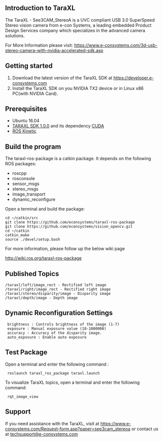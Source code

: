 ## Introduction to TaraXL

The TaraXL - See3CAM_StereoA is a UVC compliant USB 3.0 SuperSpeed Stereo vision camera from e-con Systems, a leading embedded Product Design Services company which specializes in the advanced camera solutions.

For More Information please visit:
https://www.e-consystems.com/3d-usb-stereo-camera-with-nvidia-accelerated-sdk.asp


## Getting started

1. Download the latest version of the TaraXL SDK at https://developer.e-consystems.com
2. Install the TaraXL SDK on you NVIDIA TX2 device or in Linux x86 PC(with NVIDIA Card).


## Prerequisites

- Ubuntu 16.04
- [TARAXL SDK 1.0.0](https://developer.e-consystems.com) and its dependency [CUDA](https://developer.nvidia.com/cuda-downloads)
- [ROS Kinetic](http://wiki.ros.org/kinetic/Installation/Ubuntu)

## Build the program

The taraxl-ros-package is a catkin package. It depends on the following ROS packages:

   - roscpp
   - rosconsole
   - sensor_msgs
   - stereo_msgs
   - image_transport
   - dynamic_reconfigure

Open a terminal and build the package:
    
    cd ~/catkin/src
    git clone https://github.com/econsystems/taraxl-ros-package
    git clone https://github.com/econsystems/vision_opencv.git
    cd ~/catkin
    catkin_make
    source ./devel/setup.bash

For more information, please follow up the below wiki page

http://wiki.ros.org/taraxl-ros-package

## Published Topics

    /taraxl/left/image_rect - Rectified left image
    /taraxl/right/image_rect - Rectified right image
    /taraxl/stereo/disparity/image - Disparity image
    /taraxl/depth/image - Depth image 

## Dynamic Reconfiguration Settings

     brightness : Controls brightness of the image (1-7)
     exposure : Manual exposure value (10-1000000)
     accuracy : Accuracy of the disparity image.
     auto_exposure : Enable auto exposure 

## Test Package

Open a terminal and enter the following command :

     roslaunch taraxl_ros_package taraxl.launch

To visualize TaraXL topics, open a terminal and enter the following command:

     rqt_image_view

## Support

If you need assistance with the TaraXL, visit at https://www.e-consystems.com/Request-form.asp?paper=see3cam_stereoa or contact us at techsupport@e-consystems.com

